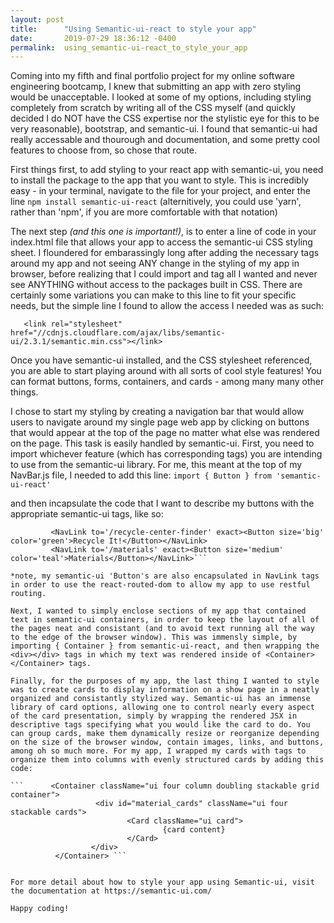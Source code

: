 ```yaml
---
layout: post
title:      "Using Semantic-ui-react to style your app"
date:       2019-07-29 18:36:12 -0400
permalink:  using_semantic-ui-react_to_style_your_app
---
```



Coming into my fifth and final portfolio project for my online software engineering bootcamp, I knew that submitting an app with zero styling would be unacceptable. I looked at some of my options, including styling completely from scratch by writing all of the CSS myself (and quickly decided I do NOT have the CSS expertise nor the stylistic eye for this to be very reasonable), bootstrap, and semantic-ui. I found that semantic-ui had really accessable and thourough and documentation, and some pretty cool features to choose from, so chose that route. 

First things first, to add styling to your react app with semantic-ui, you need to install the package to the app that you want to style. This is incredibly easy - in your terminal, navigate to the file for your project, and enter the line 
```npm install semantic-ui-react```
(alternitively, you could use 'yarn', rather than 'npm', if you are more comfortable with that notation)

The next step *(and this one is important!)*, is to enter a line of code in your index.html file that allows your app to access the semantic-ui CSS styling sheet. I floundered for embarassingly long after adding the necessary tags around my app and not seeing ANY change in the styling of my app in browser, before realizing that I could import and tag all I wanted and never see ANYTHING without access to the packages built in CSS. There are certainly some variations you can make to this line to fit your specific needs, but the simple line I found to allow the access I needed was as such: 

 ```    <link rel="stylesheet" href="//cdnjs.cloudflare.com/ajax/libs/semantic-ui/2.3.1/semantic.min.css"></link> ```

Once you have semantic-ui installed, and the CSS stylesheet referenced, you are able to start playing around with all sorts of cool style features! You can format buttons, forms, containers, and cards - among many many other things. 

I chose to start my styling by creating a navigation bar that would allow users to navigate around my single page web app by clicking on buttons that would appear at the top of the page no matter what else was rendered on the page.  This task is easily handled by semantic-ui. First, you need to import whichever feature (which has corresponding tags) you are intending to use from the semantic-ui library. For me, this meant at the top of my NavBar.js file, I needed to add this line: 
 ```import { Button } from 'semantic-ui-react'``` 
 
and then incapsulate the code that I want to describe my buttons with the appropriate semantic-ui tags, like so: 

 ```          <NavLink to='/' exact><Button size='medium' color='olive'>Home</Button></NavLink>
          <NavLink to='/recycle-center-finder' exact><Button size='big' color='green'>Recycle It!</Button></NavLink>
          <NavLink to='/materials' exact><Button size='medium' color='teal'>Materials</Button></NavLink>``` 
					
 *note, my semantic-ui 'Button's are also encapsulated in NavLink tags in order to use the react-routed-dom to allow my app to use restful routing.

Next, I wanted to simply enclose sections of my app that contained text in semantic-ui containers, in order to keep the layout of all of the pages neat and consistant (and to avoid text running all the way to the edge of the browser window). This was immensly simple, by importing { Container } from semantic-ui-react, and then wrapping the <div></div> tags in which my text was rendered inside of <Container></Container> tags. 

Finally, for the purposes of my app, the last thing I wanted to style was to create cards to display information on a show page in a neatly organized and consistantly stylized way. Semantic-ui has an immense library of card options, allowing one to control nearly every aspect of the card presentation, simply by wrapping the rendered JSX in descriptive tags specifying what you would like the card to do. You can group cards, make them dynamically resize or reorganize depending on the size of the browser window, contain images, links, and buttons, among oh so much more. For my app, I wrapped my cards with tags to organize them into columns with evenly structured cards by adding this code: 

```      <Container className="ui four column doubling stackable grid container">
                    <div id="material_cards" className="ui four stackable cards">
                           <Card className="ui card">
                                   {card content}
                           </Card>
                   </div>
           </Container> ```
					 
					 
For more detail about how to style your app using Semantic-ui, visit the documentation at https://semantic-ui.com/

Happy coding!






